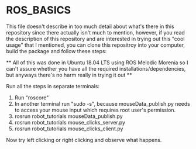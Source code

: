 # ROS_BASICS

This file doesn't describe in too much detail about what's there in this repository since there actually isn't much to mention, however, if you read the description of this repository and are interested in trying out this "cool usage" that I mentioned, you can clone this repositroy into your computer, build the package and follow these steps:

** All of this was done in Ubuntu 18.04 LTS using ROS Melodic Morenia so I can't assure whether you have all the required installations/dependencies, but anyways there's no harm really in trying it out **

Run all the steps in separate terminals:
1. Run "roscore"
2. In another terminal run "sudo -s", because mouseData_publish.py needs to access your mouse input which requires root user's permission.
3. rosrun robot_tutorials mouseData_publish.py
4. rosrun robot_tutorials mouse_clicks_server.py
5. rosrun robot_tutorials mouse_clicks_client.py

Now try left clicking or right clicking and observe what happens.
